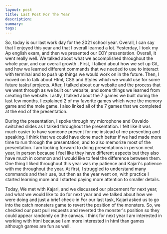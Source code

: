 ```yaml
---
layout: post
title: Last Post For The Year
description: 
summary: 
tags: 
---
```

So, today is our last work day for the 2021 school year. Overall, I can say that I enjoyed this year and that I overall learned a lot. Yesterday, I took my Ap english exam, and then we presented our EOY presentation. Overall, it went really well. We talked about what we accomplished throughout the whole year, and our overall growth . First, I talked about how we set up Git, and how we learned different commands that we needed to use to interact with terminal and to push up things we would work on in the future. Then, I moved on to talk about Html, CSS and Styles which we would use for some future tasks/ projects. After, I talked about our website and the process that we went through as we built our website, and some things we learned from creating the website. Lastly, I talked about the 7 games we built during the last few months. I explained 2 of my favorite games which were the memory game and the mole game. I also linked all of the 7 games that we completed at the end of the presentation. 

During the presentation, I spoke through my microphone and Osvaldo switched slides as I talked throughout the presentation. I felt like it was much easier to have someone present for me instead of me presenting and speaking. I think that we could have done much better if we had made more time to run through the presentation, and to also memorize most of the presentation. I am looking forward to doing presentations in person next year, in person because I feel like they have different aspects but they also have much in common and I would like to feel the difference between them. One thing I liked throughout this year was my patience and Kajari's patience with me throughout the year. At first, I struggled to understand many commands and their use, but then as the year went on, with practice I started learning more and I started paying more attention to smaller details. 

Today, We met with Kajari, and we discussed our placement for next year, and what we would like to do for next year and we talked about how we were doing and just a brief check-in.For our last task, Kajari asked us to go into the catch monsters game to revert the position of the monsters. So, we checked our past pull requests and reverted the monster's position so they could appear randomly on the canvas. I think for next year I am interested in working with html because I am more interested in html than games although games are fun as well.
